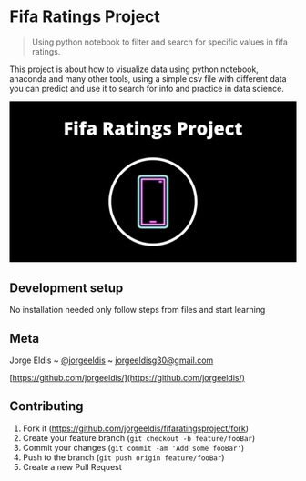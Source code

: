 # Fifa Ratings Project

> Using python notebook to filter and search for specific values in fifa ratings. 

This project is about how to visualize data using python notebook, anaconda and many other tools, using a simple csv file with different data you can predict and use it to search for info and practice in data science.

![header](https://raw.githubusercontent.com/jorgeeldis/fifaratingsproject/main/fifarating.png)

## Development setup

No installation needed only follow steps from files and start learning

## Meta

Jorge Eldis ~ [@jorgeeldis](https://twitter.com/jorgeeldis) ~ jorgeeldisg30@gmail.com

[https://github.com/jorgeeldis/](https://github.com/jorgeeldis/)

## Contributing

1. Fork it (<https://github.com/jorgeeldis/fifaratingsproject/fork>)
2. Create your feature branch (`git checkout -b feature/fooBar`)
3. Commit your changes (`git commit -am 'Add some fooBar'`)
4. Push to the branch (`git push origin feature/fooBar`)
5. Create a new Pull Request
  
